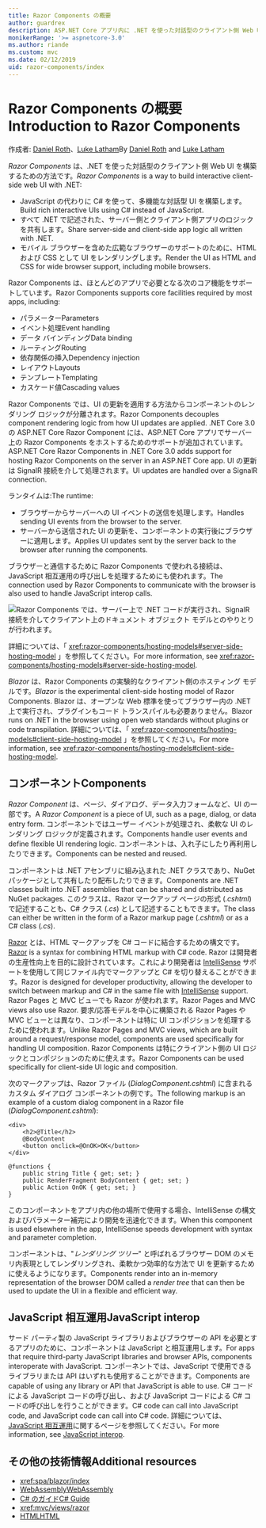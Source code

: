 ```yaml
---
title: Razor Components の概要
author: guardrex
description: ASP.NET Core アプリ内に .NET を使った対話型のクライアント側 Web UI を構築する方法である、ASP.NET Core Razor Components について調べます。
monikerRange: '>= aspnetcore-3.0'
ms.author: riande
ms.custom: mvc
ms.date: 02/12/2019
uid: razor-components/index
---
```

# <a name="introduction-to-razor-components"></a><span data-ttu-id="79b6d-103">Razor Components の概要</span><span class="sxs-lookup"><span data-stu-id="79b6d-103">Introduction to Razor Components</span></span>

<span data-ttu-id="79b6d-104">作成者: [Daniel Roth](https://github.com/danroth27)、[Luke Latham](https://github.com/guardrex)</span><span class="sxs-lookup"><span data-stu-id="79b6d-104">By [Daniel Roth](https://github.com/danroth27) and [Luke Latham](https://github.com/guardrex)</span></span>

<span data-ttu-id="79b6d-105">*Razor Components* は、.NET を使った対話型のクライアント側 Web UI を構築するための方法です。</span><span class="sxs-lookup"><span data-stu-id="79b6d-105">*Razor Components* is a way to build interactive client-side web UI with .NET:</span></span>

* <span data-ttu-id="79b6d-106">JavaScript の代わりに C# を使って、多機能な対話型 UI を構築します。</span><span class="sxs-lookup"><span data-stu-id="79b6d-106">Build rich interactive UIs using C# instead of JavaScript.</span></span>
* <span data-ttu-id="79b6d-107">すべて .NET で記述された、サーバー側とクライアント側アプリのロジックを共有します。</span><span class="sxs-lookup"><span data-stu-id="79b6d-107">Share server-side and client-side app logic all written with .NET.</span></span>
* <span data-ttu-id="79b6d-108">モバイル ブラウザーを含めた広範なブラウザーのサポートのために、HTML および CSS として UI をレンダリングします。</span><span class="sxs-lookup"><span data-stu-id="79b6d-108">Render the UI as HTML and CSS for wide browser support, including mobile browsers.</span></span>

<span data-ttu-id="79b6d-109">Razor Components は、ほとんどのアプリで必要となる次のコア機能をサポートしています。</span><span class="sxs-lookup"><span data-stu-id="79b6d-109">Razor Components supports core facilities required by most apps, including:</span></span>

* <span data-ttu-id="79b6d-110">パラメーター</span><span class="sxs-lookup"><span data-stu-id="79b6d-110">Parameters</span></span>
* <span data-ttu-id="79b6d-111">イベント処理</span><span class="sxs-lookup"><span data-stu-id="79b6d-111">Event handling</span></span>
* <span data-ttu-id="79b6d-112">データ バインディング</span><span class="sxs-lookup"><span data-stu-id="79b6d-112">Data binding</span></span>
* <span data-ttu-id="79b6d-113">ルーティング</span><span class="sxs-lookup"><span data-stu-id="79b6d-113">Routing</span></span>
* <span data-ttu-id="79b6d-114">依存関係の挿入</span><span class="sxs-lookup"><span data-stu-id="79b6d-114">Dependency injection</span></span>
* <span data-ttu-id="79b6d-115">レイアウト</span><span class="sxs-lookup"><span data-stu-id="79b6d-115">Layouts</span></span>
* <span data-ttu-id="79b6d-116">テンプレート</span><span class="sxs-lookup"><span data-stu-id="79b6d-116">Templating</span></span>
* <span data-ttu-id="79b6d-117">カスケード値</span><span class="sxs-lookup"><span data-stu-id="79b6d-117">Cascading values</span></span>

<span data-ttu-id="79b6d-118">Razor Components では、UI の更新を適用する方法からコンポーネントのレンダリング ロジックが分離されます。</span><span class="sxs-lookup"><span data-stu-id="79b6d-118">Razor Components decouples component rendering logic from how UI updates are applied.</span></span> <span data-ttu-id="79b6d-119">.NET Core 3.0 の ASP.NET Core Razor Component には、ASP.NET Core アプリでサーバー上の Razor Components をホストするためのサポートが追加されています。</span><span class="sxs-lookup"><span data-stu-id="79b6d-119">ASP.NET Core Razor Components in .NET Core 3.0 adds support for hosting Razor Components on the server in an ASP.NET Core app.</span></span> <span data-ttu-id="79b6d-120">UI の更新は SignalR 接続を介して処理されます。</span><span class="sxs-lookup"><span data-stu-id="79b6d-120">UI updates are handled over a SignalR connection.</span></span>

<span data-ttu-id="79b6d-121">ランタイムは:</span><span class="sxs-lookup"><span data-stu-id="79b6d-121">The runtime:</span></span>

* <span data-ttu-id="79b6d-122">ブラウザーからサーバーへの UI イベントの送信を処理します。</span><span class="sxs-lookup"><span data-stu-id="79b6d-122">Handles sending UI events from the browser to the server.</span></span>
* <span data-ttu-id="79b6d-123">サーバーから送信された UI の更新を、コンポーネントの実行後にブラウザーに適用します。</span><span class="sxs-lookup"><span data-stu-id="79b6d-123">Applies UI updates sent by the server back to the browser after running the components.</span></span>

<span data-ttu-id="79b6d-124">ブラウザーと通信するために Razor Components で使われる接続は、JavaScript 相互運用の呼び出しを処理するためにも使われます。</span><span class="sxs-lookup"><span data-stu-id="79b6d-124">The connection used by Razor Components to communicate with the browser is also used to handle JavaScript interop calls.</span></span>

![Razor Components では、サーバー上で .NET コードが実行され、SignalR 接続を介してクライアント上のドキュメント オブジェクト モデルとのやりとりが行われます。](index/_static/aspnet-core-razor-components.png)

<span data-ttu-id="79b6d-126">詳細については、「 <xref:razor-components/hosting-models#server-side-hosting-model> 」を参照してください。</span><span class="sxs-lookup"><span data-stu-id="79b6d-126">For more information, see <xref:razor-components/hosting-models#server-side-hosting-model>.</span></span>

<span data-ttu-id="79b6d-127">*Blazor* は、Razor Components の実験的なクライアント側のホスティング モデルです。</span><span class="sxs-lookup"><span data-stu-id="79b6d-127">*Blazor* is the experimental client-side hosting model of Razor Components.</span></span> <span data-ttu-id="79b6d-128">Blazor は、オープンな Web 標準を使ってブラウザー内の .NET 上で実行され、プラグインもコード トランスパイルも必要ありません。</span><span class="sxs-lookup"><span data-stu-id="79b6d-128">Blazor runs on .NET in the browser using open web standards without plugins or code transpilation.</span></span> <span data-ttu-id="79b6d-129">詳細については、「 <xref:razor-components/hosting-models#client-side-hosting-model> 」を参照してください。</span><span class="sxs-lookup"><span data-stu-id="79b6d-129">For more information, see <xref:razor-components/hosting-models#client-side-hosting-model>.</span></span>

## <a name="components"></a><span data-ttu-id="79b6d-130">コンポーネント</span><span class="sxs-lookup"><span data-stu-id="79b6d-130">Components</span></span>

<span data-ttu-id="79b6d-131">*Razor Component* は、ページ、ダイアログ、データ入力フォームなど、UI の一部です。</span><span class="sxs-lookup"><span data-stu-id="79b6d-131">A *Razor Component* is a piece of UI, such as a page, dialog, or data entry form.</span></span> <span data-ttu-id="79b6d-132">コンポーネントではユーザー イベントが処理され、柔軟な UI のレンダリング ロジックが定義されます。</span><span class="sxs-lookup"><span data-stu-id="79b6d-132">Components handle user events and define flexible UI rendering logic.</span></span> <span data-ttu-id="79b6d-133">コンポーネントは、入れ子にしたり再利用したりできます。</span><span class="sxs-lookup"><span data-stu-id="79b6d-133">Components can be nested and reused.</span></span>

<span data-ttu-id="79b6d-134">コンポーネントは .NET アセンブリに組み込まれた .NET クラスであり、NuGet パッケージとして共有したり配布したりできます。</span><span class="sxs-lookup"><span data-stu-id="79b6d-134">Components are .NET classes built into .NET assemblies that can be shared and distributed as NuGet packages.</span></span> <span data-ttu-id="79b6d-135">このクラスは、Razor マークアップ ページの形式 (*.cshtml*) で記述することも、C# クラス (*.cs*) として記述することもできます。</span><span class="sxs-lookup"><span data-stu-id="79b6d-135">The class can either be written in the form of a Razor markup page (*.cshtml*) or as a C# class (*.cs*).</span></span>

<span data-ttu-id="79b6d-136">[Razor](xref:mvc/views/razor) とは、HTML マークアップを C# コードに結合するための構文です。</span><span class="sxs-lookup"><span data-stu-id="79b6d-136">[Razor](xref:mvc/views/razor) is a syntax for combining HTML markup with C# code.</span></span> <span data-ttu-id="79b6d-137">Razor は開発者の生産性向上を目的に設計されています。これにより開発者は [IntelliSense](/visualstudio/ide/using-intellisense) サポートを使用して同じファイル内でマークアップと C# を切り替えることができます。</span><span class="sxs-lookup"><span data-stu-id="79b6d-137">Razor is designed for developer productivity, allowing the developer to switch between markup and C# in the same file with [IntelliSense](/visualstudio/ide/using-intellisense) support.</span></span> <span data-ttu-id="79b6d-138">Razor Pages と MVC ビューでも Razor が使われます。</span><span class="sxs-lookup"><span data-stu-id="79b6d-138">Razor Pages and MVC views also use Razor.</span></span> <span data-ttu-id="79b6d-139">要求/応答モデルを中心に構築される Razor Pages や MVC ビューとは異なり、コンポーネントは特に UI コンポジションを処理するために使われます。</span><span class="sxs-lookup"><span data-stu-id="79b6d-139">Unlike Razor Pages and MVC views, which are built around a request/response model, components are used specifically for handling UI composition.</span></span> <span data-ttu-id="79b6d-140">Razor Components は特にクライアント側の UI ロジックとコンポジションのために使えます。</span><span class="sxs-lookup"><span data-stu-id="79b6d-140">Razor Components can be used specifically for client-side UI logic and composition.</span></span>

<span data-ttu-id="79b6d-141">次のマークアップは、Razor ファイル (*DialogComponent.cshtml*) に含まれるカスタム ダイアログ コンポーネントの例です。</span><span class="sxs-lookup"><span data-stu-id="79b6d-141">The following markup is an example of a custom dialog component in a Razor file (*DialogComponent.cshtml*):</span></span>

```cshtml
<div>
    <h2>@Title</h2>
    @BodyContent
    <button onclick=@OnOK>OK</button>
</div>

@functions {
    public string Title { get; set; }
    public RenderFragment BodyContent { get; set; }
    public Action OnOK { get; set; }
}
```

<span data-ttu-id="79b6d-142">このコンポーネントをアプリ内の他の場所で使用する場合、IntelliSense の構文およびパラメーター補完により開発を迅速化できます。</span><span class="sxs-lookup"><span data-stu-id="79b6d-142">When this component is used elsewhere in the app, IntelliSense speeds development with syntax and parameter completion.</span></span>

<span data-ttu-id="79b6d-143">コンポーネントは、"*レンダリング ツリー*" と呼ばれるブラウザー DOM のメモリ内表現としてレンダリングされ、柔軟かつ効率的な方法で UI を更新するために使えるようになります。</span><span class="sxs-lookup"><span data-stu-id="79b6d-143">Components render into an in-memory representation of the browser DOM called a *render tree* that can then be used to update the UI in a flexible and efficient way.</span></span>

## <a name="javascript-interop"></a><span data-ttu-id="79b6d-144">JavaScript 相互運用</span><span class="sxs-lookup"><span data-stu-id="79b6d-144">JavaScript interop</span></span>

<span data-ttu-id="79b6d-145">サード パーティ製の JavaScript ライブラリおよびブラウザーの API を必要とするアプリのために、コンポーネントは JavaScript と相互運用します。</span><span class="sxs-lookup"><span data-stu-id="79b6d-145">For apps that require third-party JavaScript libraries and browser APIs, components interoperate with JavaScript.</span></span> <span data-ttu-id="79b6d-146">コンポーネントでは、JavaScript で使用できるライブラリまたは API はいずれも使用することができます。</span><span class="sxs-lookup"><span data-stu-id="79b6d-146">Components are capable of using any library or API that JavaScript is able to use.</span></span> <span data-ttu-id="79b6d-147">C# コードによる JavaScript コードの呼び出し、および JavaScript コードによる C# コードの呼び出しを行うことができます。</span><span class="sxs-lookup"><span data-stu-id="79b6d-147">C# code can call into JavaScript code, and JavaScript code can call into C# code.</span></span> <span data-ttu-id="79b6d-148">詳細については、[JavaScript 相互運用](xref:razor-components/javascript-interop)に関するページを参照してください。</span><span class="sxs-lookup"><span data-stu-id="79b6d-148">For more information, see [JavaScript interop](xref:razor-components/javascript-interop).</span></span>

## <a name="additional-resources"></a><span data-ttu-id="79b6d-149">その他の技術情報</span><span class="sxs-lookup"><span data-stu-id="79b6d-149">Additional resources</span></span>

* <xref:spa/blazor/index>
* [<span data-ttu-id="79b6d-150">WebAssembly</span><span class="sxs-lookup"><span data-stu-id="79b6d-150">WebAssembly</span></span>](http://webassembly.org/)
* [<span data-ttu-id="79b6d-151">C# のガイド</span><span class="sxs-lookup"><span data-stu-id="79b6d-151">C# Guide</span></span>](/dotnet/csharp/)
* <xref:mvc/views/razor>
* [<span data-ttu-id="79b6d-152">HTML</span><span class="sxs-lookup"><span data-stu-id="79b6d-152">HTML</span></span>](https://www.w3.org/html/)
